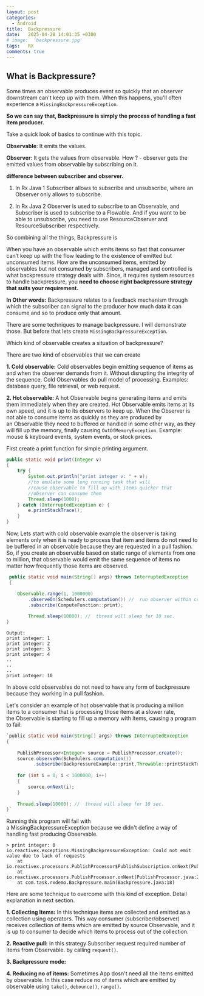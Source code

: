 ```yaml
---
layout: post
categories:
  - Android
title:  Backpressure
date:   2025-04-28 14:01:35 +0300
# image:  'backpressure.jpg'
tags:   RX
comments: true
---
```


## What is Backpressure?
Some times an observable produces event so quickly that an observer downstream can't keep up with them. When this happens, you'll often experience a ```MissingBackpressureException```.

**So we can say that, Backpressure is simply the process of handling a fast item producer.**

Take a quick look of basics to continue with this topic.

**Observable**: It emits the values.

**Observer**: It gets the values from observable. How ? - observer gets the emitted values from observable by subscribing on it.

 **difference between subscriber and observer.**

1. In Rx Java 1  Subscriber allows to subscribe and unsubscribe, where an Observer only allows to subscribe.

2. In Rx Java 2 Observer is used to subscribe to an Observable, and Subscriber is used to subscribe to a Flowable. And if you want to be able to unsubscribe, you need to use ResourceObserver and ResourceSubscriber respectively.

So combining all the things, Backpressure is

When you have an observable which emits items so fast that consumer can’t keep up with the flow leading to the existence of emitted but unconsumed items.
How are the unconsumed items, emitted by observables but not consumed by subscribers, managed and controlled is what backpressure strategy deals with.
Since, it requires system resources to handle backpressure, you **need to choose right backpressure strategy that suits your requirement.**

**In Other words:**
Backpressure relates to a feedback mechanism through which the subscriber can signal to the producer how much data it can consume and so to produce only that amount.

There are some techniques to manage backpressure. I will demonstrate those. 
But before that lets create ```MissingBackpressureException```.

Which kind of observable creates a situation of backpressure?

There are two kind of observables that we can create


**1. Cold observable:** Cold observables begin emitting sequence of items as and when the observer demands from it. Without disrupting the integrity of the sequence. Cold Observables do pull model of processing. 
Examples: database query, file retrieval, or web request.

**2. Hot observable:** A hot Observable begins generating items and emits them immediately when they are created. Hot Observable emits items at its own speed, and it is up to its observers to keep up.
When the Observer is not able to consume items as quickly as they are produced by an Observable they need to buffered or handled in some other way, as they will fill up the memory, finally causing ```OutOfMemoryException```.
Example: mouse & keyboard events, system events, or stock prices.


First create a print function for simple printing argument.
```java
public static void print(Integer v) 
{
    try {
        System.out.println("print integer v: " + v);
        //to emulate some long running task that will 
        //cause observable to fill up with items quicker that 
        //observer can consume them
        Thread.sleep(1000);
    } catch (InterruptedException e) {
        e.printStackTrace();
    }
}
```

Now, Lets start with cold observable example
the observer is taking elements only when it is ready to process that item and items do not need to be buffered in an observable because they are requested in a pull fashion. So, if you create an observable based on static range of elements from one to million, that observable would emit the same sequence of items no matter how frequently  those  items are observed.
```java
 public static void main(String[] args) throws InterruptedException 
 {

	Observable.range(1, 1000000)
  		.observeOn(Schedulers.computation()) //  run observer within computation thread pool 
  		.subscribe(ComputeFunction::print);
		
        Thread.sleep(10000); //  thread will sleep for 10 sec.
}
```
```text
Output: 
print integer: 1
print integer: 2
print integer: 3
print integer: 4
..
..
..
print integer: 10
```

In above cold observables do not need to have any form of backpressure because they working in a pull fashion.

Let's consider an example of hot observable that is producing a million items to a consumer that is processing those items at a slower rate, the Observable is starting to fill up a memory with items, causing a program to fail:

```java
`public static void main(String[] args) throws InterruptedException 
{
    		
    PublishProcessor<Integer> source = PublishProcessor.create();
    source.observeOn(Schedulers.computation())
          .subscribe(BackpressureExample::print,Throwable::printStackTrace);
    
    for (int i = 0; i < 1000000; i++) 
    {
        source.onNext(i);
    }
    
    Thread.sleep(10000); //  thread will sleep for 10 sec.
}`
```

  Running this program will fail with a MissingBackpressureException because we didn't define a way of handling fast producing Observable.

	> print integer: 0
	io.reactivex.exceptions.MissingBackpressureException: Could not emit value due to lack of requests
		at io.reactivex.processors.PublishProcessor$PublishSubscription.onNext(PublishProcessor.java:364)
		at io.reactivex.processors.PublishProcessor.onNext(PublishProcessor.java:243)
		at com.task.rxdemo.Backpressure.main(Backpressure.java:18)

Here are some technique to overcome with this kind of exception. Detail explanation in next section.
	
**1. Collecting Items:** In this technique items are collected and emitted as a collection using operators.
			This way consumer (subscriber/observer) receives collection of items which are emitted by source Observable, and it is up to consumer to decide which items to process out of the collection.

**2. Reactive pull:** In this strategy Subscriber request required number of items from Observable. by calling `request()`.

**3. Backpressure mode:** 

**4. Reducing no of items:** Sometimes App dosn't need all the items emitted by observable. In this case reduce no of items which are emitted by observable using `take()`, `debounce()`, `range()`.


